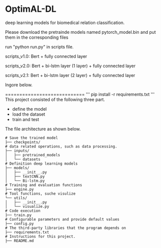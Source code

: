 # OptimAL-DL
deep learning models for biomedical relation classification.

Please download the pretrainde models named pytorch_model.bin and put them in the corresponding files

run "python run.py" in scripts file.

scripts_v1.0: Bert + fully connected layer

scripts_v2.0: Bert + bi-lstm layer (1 layer) + fully connected layer

scripts_v2.1: Bert + bi-lstm layer (2 layer) + fully connected layer


Ingore below.




============================
'''
pip install -r requirements.txt
'''
This project consisted of the following three part.
- define the model
- load the dataset
- train and test

The file architecture as shown below.
```
# Save the trained model
├── checkpoints/ 
# data related operations, such as data processing.
├── inputs/ 
│   ├── pretrained_models
│   └── datasets
# Definition deep learning models
├── models/ 
│   ├── __init__.py
│   ├── textCNN.py
│   └── Bi-lstm.py
# Training and evaluation functions
├── engine.py
# Tool functions, suche visulize
└── utils/
│   ├── __init__.py
│   └── visualize.py
# Code execution
├── train.py
# Configurable parameters and provide default values
├── config.py
# The third-party libraries that the program depends on
├── requirements.txt
# Instructions for this project.
├── README.md
```

